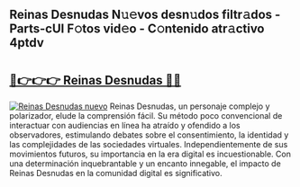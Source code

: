 ## Reinas Desnudas N𝚞𝚎vos desn𝚞dos filtr𝚊dos - Parts-cUI F𝚘tos vid𝚎o - C𝚘ntenido atr𝚊ctivo 4ptdv

# <h2><a href="http://mb7zft.tromn.icu/?c=Reinas+Desnudas">🔗👉👉👉 Reinas Desnudas 🔗🔗</a></h2>

[![Reinas Desnudas nuevo](https://i.imgur.com/pEAQMta.gif)](http://mb7zft.tromn.icu/?c=Reinas+Desnudas)
Reinas Desnudas, un personaje complejo y polarizador, elude la comprensión fácil. Su método poco convencional de interactuar con audiencias en línea ha atraído y ofendido a los observadores, estimulando debates sobre el consentimiento, la identidad y las complejidades de las sociedades virtuales. Independientemente de sus movimientos futuros, su importancia en la era digital es incuestionable. Con una determinación inquebrantable y un encanto innegable, el impacto de Reinas Desnudas en la comunidad digital es significativo.

